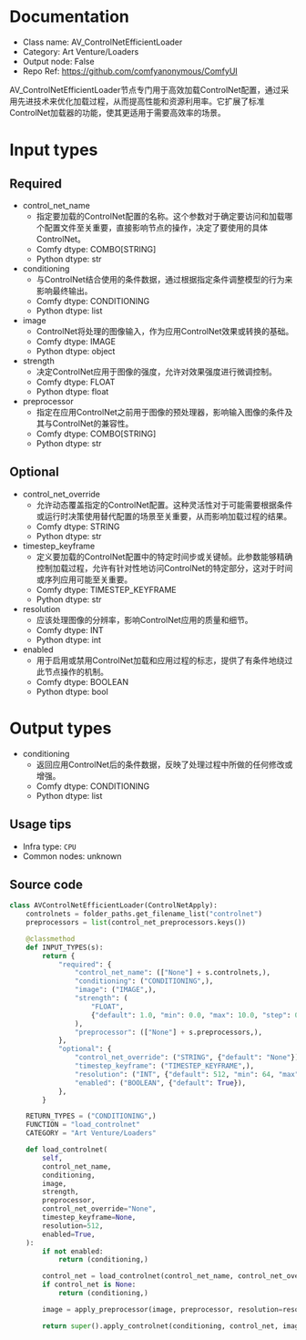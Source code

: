 
# Documentation
- Class name: AV_ControlNetEfficientLoader
- Category: Art Venture/Loaders
- Output node: False
- Repo Ref: https://github.com/comfyanonymous/ComfyUI

AV_ControlNetEfficientLoader节点专门用于高效加载ControlNet配置，通过采用先进技术来优化加载过程，从而提高性能和资源利用率。它扩展了标准ControlNet加载器的功能，使其更适用于需要高效率的场景。

# Input types
## Required
- control_net_name
    - 指定要加载的ControlNet配置的名称。这个参数对于确定要访问和加载哪个配置文件至关重要，直接影响节点的操作，决定了要使用的具体ControlNet。
    - Comfy dtype: COMBO[STRING]
    - Python dtype: str
- conditioning
    - 与ControlNet结合使用的条件数据，通过根据指定条件调整模型的行为来影响最终输出。
    - Comfy dtype: CONDITIONING
    - Python dtype: list
- image
    - ControlNet将处理的图像输入，作为应用ControlNet效果或转换的基础。
    - Comfy dtype: IMAGE
    - Python dtype: object
- strength
    - 决定ControlNet应用于图像的强度，允许对效果强度进行微调控制。
    - Comfy dtype: FLOAT
    - Python dtype: float
- preprocessor
    - 指定在应用ControlNet之前用于图像的预处理器，影响输入图像的条件及其与ControlNet的兼容性。
    - Comfy dtype: COMBO[STRING]
    - Python dtype: str

## Optional
- control_net_override
    - 允许动态覆盖指定的ControlNet配置。这种灵活性对于可能需要根据条件或运行时决策使用替代配置的场景至关重要，从而影响加载过程的结果。
    - Comfy dtype: STRING
    - Python dtype: str
- timestep_keyframe
    - 定义要加载的ControlNet配置中的特定时间步或关键帧。此参数能够精确控制加载过程，允许有针对性地访问ControlNet的特定部分，这对于时间或序列应用可能至关重要。
    - Comfy dtype: TIMESTEP_KEYFRAME
    - Python dtype: str
- resolution
    - 应该处理图像的分辨率，影响ControlNet应用的质量和细节。
    - Comfy dtype: INT
    - Python dtype: int
- enabled
    - 用于启用或禁用ControlNet加载和应用过程的标志，提供了有条件地绕过此节点操作的机制。
    - Comfy dtype: BOOLEAN
    - Python dtype: bool

# Output types
- conditioning
    - 返回应用ControlNet后的条件数据，反映了处理过程中所做的任何修改或增强。
    - Comfy dtype: CONDITIONING
    - Python dtype: list


## Usage tips
- Infra type: `CPU`
- Common nodes: unknown


## Source code
```python
class AVControlNetEfficientLoader(ControlNetApply):
    controlnets = folder_paths.get_filename_list("controlnet")
    preprocessors = list(control_net_preprocessors.keys())

    @classmethod
    def INPUT_TYPES(s):
        return {
            "required": {
                "control_net_name": (["None"] + s.controlnets,),
                "conditioning": ("CONDITIONING",),
                "image": ("IMAGE",),
                "strength": (
                    "FLOAT",
                    {"default": 1.0, "min": 0.0, "max": 10.0, "step": 0.01},
                ),
                "preprocessor": (["None"] + s.preprocessors,),
            },
            "optional": {
                "control_net_override": ("STRING", {"default": "None"}),
                "timestep_keyframe": ("TIMESTEP_KEYFRAME",),
                "resolution": ("INT", {"default": 512, "min": 64, "max": 2048, "step": 64}),
                "enabled": ("BOOLEAN", {"default": True}),
            },
        }

    RETURN_TYPES = ("CONDITIONING",)
    FUNCTION = "load_controlnet"
    CATEGORY = "Art Venture/Loaders"

    def load_controlnet(
        self,
        control_net_name,
        conditioning,
        image,
        strength,
        preprocessor,
        control_net_override="None",
        timestep_keyframe=None,
        resolution=512,
        enabled=True,
    ):
        if not enabled:
            return (conditioning,)

        control_net = load_controlnet(control_net_name, control_net_override, timestep_keyframe=timestep_keyframe)
        if control_net is None:
            return (conditioning,)

        image = apply_preprocessor(image, preprocessor, resolution=resolution)

        return super().apply_controlnet(conditioning, control_net, image, strength)

```

